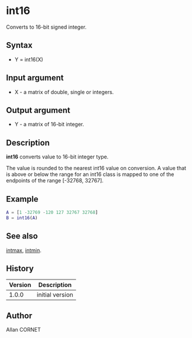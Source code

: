 

# int16

Converts to 16-bit signed integer.

## Syntax

- Y = int16(X)

## Input argument

 - X - a matrix of double, single or integers.

## Output argument

 - Y - a matrix of 16-bit integer.

## Description


  <p><b>int16</b> converts value to 16-bit integer type.</p>
  <p>The value is rounded to the nearest int16 value on conversion. A value that is above or below the range for an int16 class is mapped to one of the endpoints of the range [-32768, 32767].</p>


## Example

```matlab
A = [1 -32769 -120 127 32767 32768]
B = int16(A)
```

## See also

[intmax](intmax.md), [intmin](intmax.md).
## History

|Version|Description|
|------|------|
|1.0.0|initial version|


## Author

Allan CORNET



